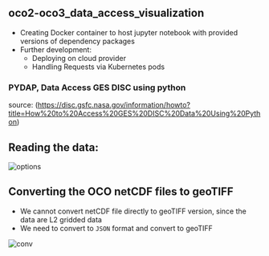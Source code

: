 ## oco2-oco3_data_access_visualization
- Creating Docker container to host jupyter notebook with provided versions of dependency packages
- Further development:
  * Deploying on cloud provider
  * Handling Requests via Kubernetes pods
### PYDAP, Data Access GES DISC using python
source: (https://disc.gsfc.nasa.gov/information/howto?title=How%20to%20Access%20GES%20DISC%20Data%20Using%20Python)

## Reading the data:
![options](https://github.com/sagarlimbu0/OCO2-OCO3/blob/main/Setup_Environment/screenshots/data_access_visualization.jpeg)

## Converting the OCO netCDF files to geoTIFF
- We cannot convert netCDF file directly to geoTIFF version, since the data are L2 gridded data
- We need to convert to `JSON` format and convert to geoTIFF

![conv](https://github.com/sagarlimbu0/OCO2-OCO3/blob/main/Setup_Environment/screenshots/creating_tiff_file.jpg)

